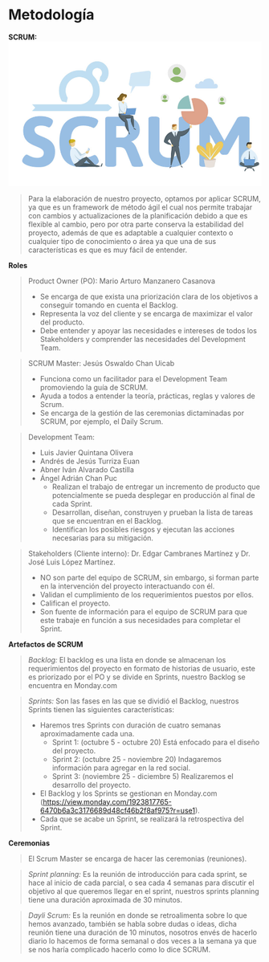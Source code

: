 # Metodología 
**SCRUM:**
![](https://github.com/AndyTue/LIS/blob/9fcd5cb0c9d7d09c328492052ab0b49663690e06/Metodolog%C3%ADa/Por-qu%C3%A9-utilizar-Scrum.jpg)
> Para la elaboración de nuestro proyecto, optamos por aplicar SCRUM, ya que es un framework de método ágil el cual nos permite trabajar con cambios y actualizaciones de la planificación debido a que es flexible al cambio, pero por otra parte conserva la estabilidad del proyecto, además de que es adaptable a cualquier contexto o cualquier tipo de conocimiento o área ya que una de sus características es que es muy fácil de entender.

**Roles** 
> Product Owner (PO): Mario Arturo Manzanero Casanova
> - Se encarga de que exista una priorización clara de los objetivos a conseguir tomando en cuenta el Backlog.
> - Representa la voz del cliente y se encarga de maximizar el valor del producto.
> - Debe entender y apoyar las necesidades e intereses de todos los Stakeholders y comprender las necesidades del Development Team.

>SCRUM Master: Jesús Oswaldo Chan Uicab
> - Funciona como un facilitador para el Development Team promoviendo la guía de SCRUM.
> - Ayuda a todos a entender la teoría, prácticas, reglas y valores de Scrum.
> - Se encarga de la gestión de las ceremonias dictaminadas por SCRUM, por ejemplo, el Daily Scrum.

> Development Team:
> - Luis Javier Quintana Olivera 
> - Andrés de Jesús Turriza Euan
> - Abner Iván Alvarado Castilla
> - Ángel Adrián Chan Puc
>     - Realizan el trabajo de entregar un incremento de producto que potencialmente se pueda desplegar en producción al final de cada Sprint.
>     - Desarrollan, diseñan, construyen y prueban la lista de tareas que se encuentran en el Backlog.
>     -  Identifican los posibles riesgos y ejecutan las acciones necesarias para su mitigación.

> Stakeholders (Cliente interno):
> Dr. Edgar Cambranes Martínez y Dr. José Luis López Martínez.
> - NO son parte del equipo de SCRUM, sin embargo, si forman parte en la intervención del proyecto interactuando con él.
> - Validan el cumplimiento de los requerimientos puestos por ellos.
> - Califican el proyecto.
> - Son fuente de información para el equipo de SCRUM para que este trabaje en función a sus necesidades para completar el Sprint.

**Artefactos de SCRUM**
> *Backlog:*
> El backlog es una lista en donde se almacenan los requerimientos del proyecto en formato de historias de usuario, este es priorizado por el PO y se divide en Sprints, nuestro Backlog se encuentra en Monday.com

> *Sprints:*
> Son las fases en las que se dividió el Backlog, nuestros Sprints tienen las siguientes características:
> - Haremos tres Sprints con duración de cuatro semanas aproximadamente cada una.
>   - Sprint 1: (octubre 5 - octubre 20) Está enfocado para el diseño del proyecto.
>   - Sprint 2: (octubre 25 - noviembre 20) Indagaremos información para agregar en la red social.
>   - Sprint 3: (noviembre 25 - diciembre 5) Realizaremos el desarrollo del proyecto.
> - El Backlog y los Sprints se gestionan en Monday.com (https://view.monday.com/1923817765-6470b6a3c3176689d48cf46b2f8af975?r=use1). 
> - Cada que se acabe un Sprint, se realizará la retrospectiva del Sprint.

**Ceremonias**
> El Scrum Master se encarga de hacer las ceremonias (reuniones).

> *Sprint planning:*
> Es la reunión de introducción para cada sprint, se hace al inicio de cada parcial, o sea cada 4 semanas para discutir el objetivo al que queremos llegar en el sprint, nuestros sprints planning tiene una duración aproximada de 30 minutos.

> *Dayli Scrum:*
> Es la reunión en donde se retroalimenta sobre lo que hemos avanzado, también se habla sobre dudas o ideas, dicha reunión tiene una duración de 10 minutos, nosotros envés de hacerlo diario lo hacemos de forma semanal o dos veces a la semana ya que se nos haría complicado hacerlo como lo dice SCRUM.
